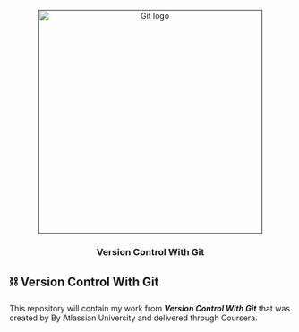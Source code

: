 <p align="center">
  <a href="" rel="noopener">
 <img width=400px  src="https://encrypted-tbn0.gstatic.com/images?q=tbn%3AANd9GcR3YXEjYb_hJD9BK5Lhtn-OD12ScvFuQ4yma6OBeafXIf2aJhnQ" alt="Git logo"></a>
</p>

<h3 align="center">Version Control With Git</h3>

## ⛓ Version Control With Git
This repository will contain my work from **_Version Control With Git_** that was created by By Atlassian University and delivered through Coursera.


